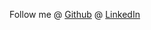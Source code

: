 Follow me
@ [Github](https://github.com/MennonaTestLab)
@ [LinkedIn](https://www.linkedin.com/in/mennona/)

